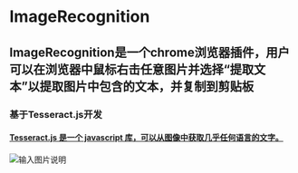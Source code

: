 # ImageRecognition
## ImageRecognition是一个chrome浏览器插件，用户可以在浏览器中鼠标右击任意图片并选择“提取文本”以提取图片中包含的文本，并复制到剪贴板
### 基于Tesseract.js开发
#### [Tesseract.js 是一个 javascript 库，可以从图像中获取几乎任何语言的文字。](https://github.com/naptha/tesseract.js/)
![输入图片说明](docs/images.gif)